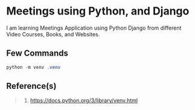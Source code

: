 # Meetings using Python, and Django

I am learning Meetings Application using Python Django from different Video Courses, Books, and Websites.

## Few Commands

```powershell
python -m venv .venv
```

## Reference(s)

> 1. <https://docs.python.org/3/library/venv.html>
